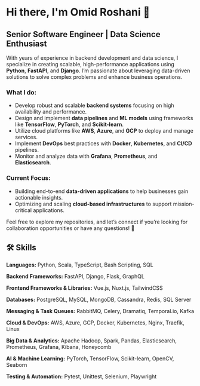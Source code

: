 # Hi there, I'm Omid Roshani 👋

## Senior Software Engineer | Data Science Enthusiast

With years of experience in backend development and data science, I specialize in creating scalable, high-performance applications using **Python**, **FastAPI**, and **Django**. I’m passionate about leveraging data-driven solutions to solve complex problems and enhance business operations.

### What I do:
- Develop robust and scalable **backend systems** focusing on high availability and performance.
- Design and implement **data pipelines** and **ML models** using frameworks like **TensorFlow**, **PyTorch**, and **Scikit-learn**.
- Utilize cloud platforms like **AWS**, **Azure**, and **GCP** to deploy and manage services.
- Implement **DevOps** best practices with **Docker**, **Kubernetes**, and **CI/CD** pipelines.
- Monitor and analyze data with **Grafana**, **Prometheus**, and **Elasticsearch**.

### Current Focus:
- Building end-to-end **data-driven applications** to help businesses gain actionable insights.
- Optimizing and scaling **cloud-based infrastructures** to support mission-critical applications.

Feel free to explore my repositories, and let’s connect if you’re looking for collaboration opportunities or have any questions! 🚀



## 🛠️ Skills

**Languages:** Python, Scala, TypeScript, Bash Scripting, SQL

**Backend Frameworks:** FastAPI, Django, Flask, GraphQL

**Frontend Frameworks & Libraries:** Vue.js, Nuxt.js, TailwindCSS

**Databases:** PostgreSQL, MySQL, MongoDB, Cassandra, Redis, SQL Server

**Messaging & Task Queues:** RabbitMQ, Celery, Dramatiq, Temporal.io, Kafka

**Cloud & DevOps:** AWS, Azure, GCP, Docker, Kubernetes, Nginx, Traefik, Linux

**Big Data & Analytics:** Apache Hadoop, Spark, Pandas, Elasticsearch, Prometheus, Grafana, Kibana, Honeycomb

**AI & Machine Learning:** PyTorch, TensorFlow, Scikit-learn, OpenCV, Seaborn

**Testing & Automation:** Pytest, Unittest, Selenium, Playwright

